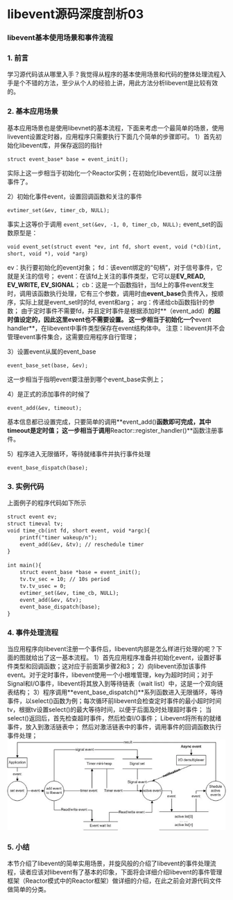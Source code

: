# libevent源码深度剖析03

### libevent基本使用场景和事件流程

### 1. 前言

学习源代码该从哪里入手？我觉得从程序的基本使用场景和代码的整体处理流程入手是个不错的方法，至少从个人的经验上讲，用此方法分析libevent是比较有效的。

### 2. 基本应用场景

基本应用场景也是使用libevnet的基本流程，下面来考虑一个最简单的场景，使用livevent设置定时器，应用程序只需要执行下面几个简单的步骤即可。
1）首先初始化libevent库，并保存返回的指针

```
struct event_base* base = event_init();
```

实际上这一步相当于初始化一个Reactor实例；在初始化libevent后，就可以注册事件了。

2）初始化事件event，设置回调函数和关注的事件

```
evtimer_set(&ev, timer_cb, NULL);
```

事实上这等价于调用 `event_set(&ev, -1, 0, timer_cb, NULL);`
event_set的函数原型是：

```
void event_set(struct event *ev, int fd, short event, void (*cb)(int, short, void *), void *arg)
```

ev：执行要初始化的event对象；
fd：该event绑定的“句柄”，对于信号事件，它就是关注的信号；
event：在该fd上关注的事件类型，它可以是**EV_READ, EV_WRITE, EV_SIGNAL**；
cb：这是一个函数指针，当fd上的事件event发生时，调用该函数执行处理，它有三个参数，调用时由**event_base**负责传入，按顺序，实际上就是event_set时的fd, event和arg；
arg：传递给cb函数指针的参数；
由于定时事件不需要fd，并且定时事件是根据添加时**（event_add）**的超时值设定的，因此这里event也不需要设置。
这一步相当于初始化一个**event handler**，在libevent中事件类型保存在event结构体中。
注意：libevent并不会管理event事件集合，这需要应用程序自行管理；

3）设置event从属的event_base

```
event_base_set(base, &ev); 
```

这一步相当于指明event要注册到哪个event_base实例上；

4）是正式的添加事件的时候了

```
event_add(&ev, timeout);
```

基本信息都已设置完成，只要简单的调用**event_add()**函数即可完成，其中timeout是定时值；
这一步相当于调用**Reactor::register_handler()**函数注册事件。

5）程序进入无限循环，等待就绪事件并执行事件处理

```
event_base_dispatch(base);
```

### 3. 实例代码

上面例子的程序代码如下所示

```
struct event ev;
struct timeval tv;
void time_cb(int fd, short event, void *argc){
    printf("timer wakeup/n");
    event_add(&ev, &tv); // reschedule timer
}

int main(){
    struct event_base *base = event_init();
    tv.tv_sec = 10; // 10s period
    tv.tv_usec = 0;
    evtimer_set(&ev, time_cb, NULL);
    event_add(&ev, &tv);
    event_base_dispatch(base);
}
```

### 4. 事件处理流程

当应用程序向libevent注册一个事件后，libevent内部是怎么样进行处理的呢？下面的图就给出了这一基本流程。
1）首先应用程序准备并初始化event，设置好事件类型和回调函数；这对应于前面第步骤2和3；
2）向libevent添加该事件event。对于定时事件，libevent使用一个小根堆管理，key为超时时间；对于Signal和I/O事件，libevent将其放入到等待链表（wait list）中，这是一个双向链表结构；
3）程序调用**event_base_dispatch()**系列函数进入无限循环，等待事件，以select()函数为例；每次循环前libevent会检查定时事件的最小超时时间tv，根据tv设置select()的最大等待时间，以便于后面及时处理超时事件；
当select()返回后，首先检查超时事件，然后检查I/O事件；
Libevent将所有的就绪事件，放入到激活链表中；
然后对激活链表中的事件，调用事件的回调函数执行事件处理；
 ![](../imgs/libevent3.webp)

### 5. 小结

本节介绍了libevent的简单实用场景，并旋风般的介绍了libevent的事件处理流程，读者应该对libevent有了基本的印象，下面将会详细介绍libevent的事件管理框架（Reactor模式中的Reactor框架）做详细的介绍，在此之前会对源代码文件做简单的分类。
